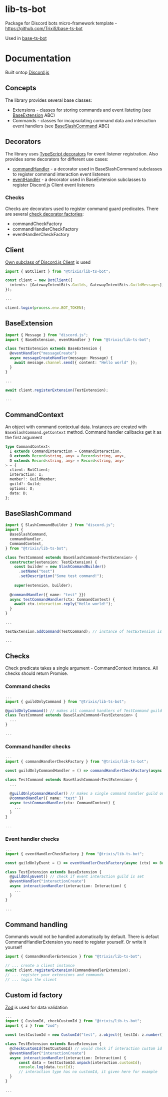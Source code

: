 # lib-ts-bot
Package for Discord bots micro-framework template - https://github.com/TrixiS/base-ts-bot

Used in [base-ts-bot](https://github.com/TrixiS/base-ts-bot)

# Documentation
Built ontop [Discord.js](https://github.com/discordjs/discord.js/)
## Concepts
The library provides several base classes:
* Extensions - classes for storing commands and event listeting (see [BaseExtension](https://github.com/TrixiS/lib-ts-bot/blob/master/src/extension.ts) ABC)
* Commands - classes for incapsulating command data and interaction event handlers (see [BaseSlashCommand](https://github.com/TrixiS/lib-ts-bot/blob/master/src/command.ts) ABC]

## Decorators
The library uses [TypeScript decorators](https://www.typescriptlang.org/docs/handbook/decorators.html) for event listener registration. Also provides some decorators for different use cases:
* [commandHandler](https://github.com/TrixiS/lib-ts-bot/blob/master/src/commandHandler.ts) - a decorator used in BaseSlashCommand subclasses to register command interaction event listeners
* [eventHandler](https://github.com/TrixiS/lib-ts-bot/blob/master/src/eventHandler.ts) - a decorator used in BaseExtension subclasses to register Discord.js Client event listeners

### Checks
Checks are decorators used to register command guard predicates. There are several [check decorator factories](https://github.com/TrixiS/lib-ts-bot/blob/master/src/checks/checkFactory.ts):
* commandCheckFactory
* commandHandlerCheckFactory
* eventHandlerCheckFactory

## Client
[Own subclass of Discord.js Client](https://github.com/TrixiS/lib-ts-bot/blob/master/src/client.ts) is used
```TypeScript
import { BotClient } from "@trixis/lib-ts-bot";

const client = new BotClient({
  intents: [GatewayIntentBits.Guilds, GatewayIntentBits.GuildMessages],
});

...

client.login(process.env.BOT_TOKEN);
```

## BaseExtension
```TypeScript
import { Message } from "discord.js";
import { BaseExtension, eventHandler } from "@trixis/lib-ts-bot";

class TestExtension extends BaseExtension {
  @eventHandler("messageCreate")
  async messageCreateHandler(message: Message) {
    await message.channel.send({ content: "Hello world" }); 
  }
}

...

await client.registerExtension(TestExtension);

...
```

## CommandContext
An object with command contextual data. Instances are created with `BaseSlashCommand.getContext` method. Command handler callbacks get it as the first argument
```TypeScript
type CommandContext<
  I extends CommandInteraction = CommandInteraction,
  O extends Record<string, any> = Record<string, any>,
  D extends Record<string, any> = Record<string, any>
> = {
  client: BotClient;
  interaction: I;
  member?: GuildMember;
  guild?: Guild;
  options: O;
  data: D;
};
```

## BaseSlashCommand
```TypeScript
import { SlashCommandBuilder } from "discord.js";
import {
  BaseSlashCommand,
  commandHandler,
  CommandContext,
} from "@trixis/lib-ts-bot";

class TestCommand extends BaseSlashCommand<TestExtension> {
  constructor(extension: TestExtension) {
    const builder = new SlashCommandBuilder()
      .setName("test")
      .setDescription("Some test command!");
      
    super(extension, builder);
    
  @commandHandler({ name: "test" }})
  async testCommandHandler(ctx: CommandContext) {
    await ctx.interaction.reply("Hello world!");
  }
}

...

testExtension.addCommand(TestCommand); // instance of TestExtension is used (not the class itself)

...
```

## Checks
Check predicate takes a single argument - CommandContext instance. All checks should return Promise<boolean>.
### Command checks
```TypeScript
...
import { guildOnlyCommand } from "@trixis/lib-ts-bot";

@guildOnlyCommand() // makes all command handlers of TestCommand guild only (would't work in DMs)
class TestCommand extends BaseSlashCommand<TestExtension> {
  ...
}

...
```

### Command handler checks
```TypeScript
...
import { commandHandlerCheckFactory } from "@trixis/lib-ts-bot";

const guildOnlyCommandHandler = () => commandHandlerCheckFactory(async (ctx) => Boolean(ctx.guild));

class TestCommand extends BaseSlashCommand<TestExtension> {
  ...
  
  @guildOnlyCommandHandler() // makes a single command handler guild only
  @commandHandler({ name: "test" })
  async testCommandHandler(ctx: CommandContext) {
    ...
  }
}

...
```

### Event handler checks
```TypeScript
...
import { eventHandlerCheckFactory } from "@trixis/lib-ts-bot";

const guildOnlyEvent = () => eventHandlerCheckFactory(async (ctx) => Boolean(ctx.guild));

class TestExtension extends BaseExtension {
  @guildOnlyEvent() // check if event interaction guild is set 
  @eventHandler("interactionCreate")
  async interactionHandler(interaction: Interaction) {
    ...
  }
}

...
```

## Command handling
Commands would not be handled automatically by default. There is defaut CommandHandlerExtension you need to register yourself. Or write it yourself
```TypeScript
import { CommandHandlerExtension } from "@trixis/lib-ts-bot";

// ... create a client instance
await client.registerExtension(CommandHandlerExtension);
// ... register your extensions and commands
// ... login the client
```

## Custom id factory
[Zod](https://github.com/colinhacks/zod) is used for data validation
```TypeScript
...
import { CustomId, checkCustomId } from "@trixis/lib-ts-bot";
import { z } from "zod";

const testCustomId = new CustomId("test", z.object({ testId: z.number() }));

class TestExtension extends BaseExtension {
  @checkCustomId(testCustomId) // would check if interaction custom id is specified one
  @eventHandler("interactionCreate")
  async interactionHandler(interaction: Interaction) {
      const data = testCustomId.unpack(interaction.customId);
      console.log(data.testId);
      // interaction type has no customId, it given here for example
  }
}
  
...
```
